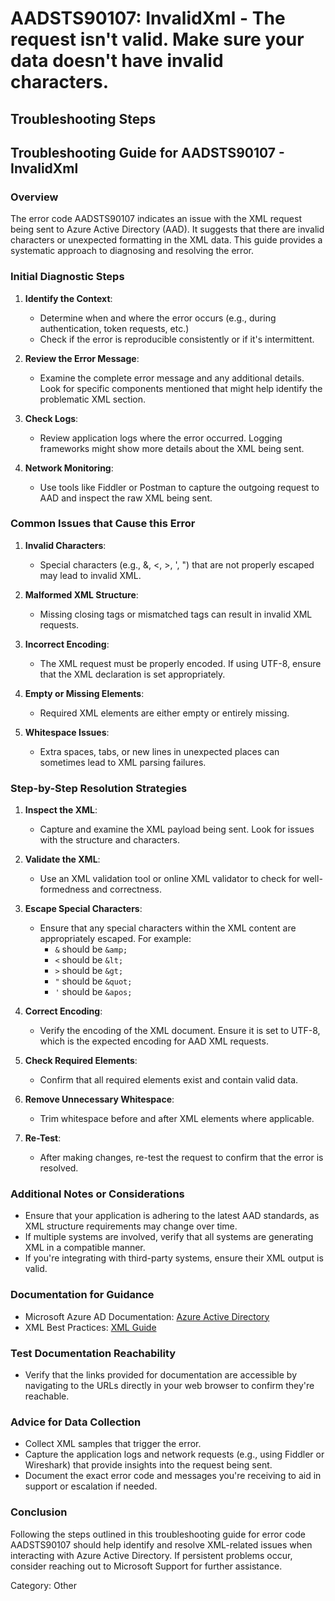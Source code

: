 # AADSTS90107: InvalidXml - The request isn't valid. Make sure your data doesn't have invalid characters.


## Troubleshooting Steps
## Troubleshooting Guide for AADSTS90107 - InvalidXml

### Overview
The error code AADSTS90107 indicates an issue with the XML request being sent to Azure Active Directory (AAD). It suggests that there are invalid characters or unexpected formatting in the XML data. This guide provides a systematic approach to diagnosing and resolving the error.

### Initial Diagnostic Steps
1. **Identify the Context**:
   - Determine when and where the error occurs (e.g., during authentication, token requests, etc.)
   - Check if the error is reproducible consistently or if it's intermittent.

2. **Review the Error Message**:
   - Examine the complete error message and any additional details. Look for specific components mentioned that might help identify the problematic XML section.

3. **Check Logs**:
   - Review application logs where the error occurred. Logging frameworks might show more details about the XML being sent.

4. **Network Monitoring**:
   - Use tools like Fiddler or Postman to capture the outgoing request to AAD and inspect the raw XML being sent.

### Common Issues that Cause this Error
1. **Invalid Characters**:
   - Special characters (e.g., &, <, >, ', ") that are not properly escaped may lead to invalid XML.
   
2. **Malformed XML Structure**:
   - Missing closing tags or mismatched tags can result in invalid XML requests.

3. **Incorrect Encoding**:
   - The XML request must be properly encoded. If using UTF-8, ensure that the XML declaration is set appropriately.

4. **Empty or Missing Elements**:
   - Required XML elements are either empty or entirely missing.

5. **Whitespace Issues**:
   - Extra spaces, tabs, or new lines in unexpected places can sometimes lead to XML parsing failures.

### Step-by-Step Resolution Strategies
1. **Inspect the XML**:
   - Capture and examine the XML payload being sent. Look for issues with the structure and characters.

2. **Validate the XML**:
   - Use an XML validation tool or online XML validator to check for well-formedness and correctness.

3. **Escape Special Characters**:
   - Ensure that any special characters within the XML content are appropriately escaped. For example:
     - `&` should be `&amp;`
     - `<` should be `&lt;`
     - `>` should be `&gt;`
     - `"` should be `&quot;`
     - `'` should be `&apos;`

4. **Correct Encoding**:
   - Verify the encoding of the XML document. Ensure it is set to UTF-8, which is the expected encoding for AAD XML requests.

5. **Check Required Elements**:
   - Confirm that all required elements exist and contain valid data.

6. **Remove Unnecessary Whitespace**:
   - Trim whitespace before and after XML elements where applicable.

7. **Re-Test**:
   - After making changes, re-test the request to confirm that the error is resolved.

### Additional Notes or Considerations
- Ensure that your application is adhering to the latest AAD standards, as XML structure requirements may change over time.
- If multiple systems are involved, verify that all systems are generating XML in a compatible manner.
- If you're integrating with third-party systems, ensure their XML output is valid.

### Documentation for Guidance
- Microsoft Azure AD Documentation: [Azure Active Directory](https://learn.microsoft.com/en-us/azure/active-directory/)
- XML Best Practices: [XML Guide](https://www.w3schools.com/xml/xml_bestpractices.asp)

### Test Documentation Reachability
- Verify that the links provided for documentation are accessible by navigating to the URLs directly in your web browser to confirm they're reachable.

### Advice for Data Collection
- Collect XML samples that trigger the error.
- Capture the application logs and network requests (e.g., using Fiddler or Wireshark) that provide insights into the request being sent.
- Document the exact error code and messages you're receiving to aid in support or escalation if needed.

### Conclusion
Following the steps outlined in this troubleshooting guide for error code AADSTS90107 should help identify and resolve XML-related issues when interacting with Azure Active Directory. If persistent problems occur, consider reaching out to Microsoft Support for further assistance.

Category: Other
